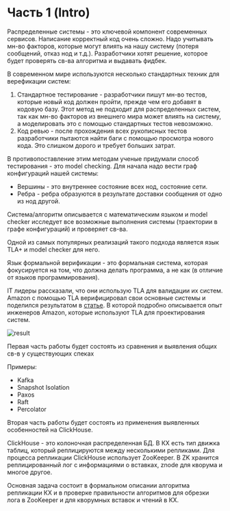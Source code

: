 # Часть 1 (Intro)
Распределенные системы - это ключевой компонент современных сервисов. Написание корректный код очень сложно. Надо учитывать мн-во факторов, которые могут влиять на нашу систему (потеря сообщений, отказ нод и т.д.). Разработчики хотят решение, которое будет проверять св-ва алгоритма и выдавать фидбек.

В современном мире используются несколько стандартных техник для верефикации систем:
1) Стандартное тестирование - разработчики пишут мн-во тестов, которые новый код должен пройти, прежде чем его добавят в кодовую базу. Этот метод не подходит для распределенных систем, так как мн-во факторов из внешнего мира может влиять на систему, а моделировать это с помощью стандартных тестов невозможно.
2) Код ревью - после прохождения всех рукописных тестов разработчики пытаются найти баги с помощью просмотра нового кода. Это слишком дорого и требует больших затрат.

В противопоставление этим методам ученые придумали способ тестирования - это model checking. Для начала надо вести граф конфигураций нашей системы:
* Вершины - это внутреннее состояние всех нод, состояние сети.
* Ребра - ребра образуются в результате доставки сообщения от одно из нод другой.

Система/алгоритм описывается с математическим языком и model checker исследует все возможные выполнения системы (траектории в графе конфигураций) и проверяет св-ва.

Одной из самых популярных реализаций такого подхода является язык TLA+ и model checker для него.

Язык формальной верификации - это формальная система, которая фокусируется на том, что должна делать программа, а не как (в отличие от языков программирования).

IT лидеры рассказали, что они использую TLA для валидации их систем. Amazon с помощью TLA верифицировал свои основные системы и поделился результатом в [статье](https://lamport.azurewebsites.net/tla/formal-methods-amazon.pdf). В которой подробно описывается опыт инженеров Amazon, которые используют TLA для проектирования систем.

![result](res)

Первая часть работы будет состоять из сравнения и выявления общих св-в у существующих спеках

Примеры:
* Kafka
* Snapshot Isolation
* Paxos
* Raft
* Percolator

Вторая часть работы будет состоять из применения выявленных особенностей на ClickHouse.

ClickHouse - это колоночная распределенная БД. В КХ есть тип движка таблиц, который реплицируются между несколькими репликами. Для процесса репликации ClickHouse использует ZooKeeper. В ZK хранится реплицированный лог с информациями о вставках, znode для кворума и многое другое.

Основная задача состоит в формальном описании алгоритма репликации КХ и в проверке правильности алгоритмов для обрезки лога в ZooKeeper и для кворумных вставок и чтений в КХ.
